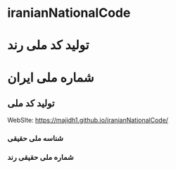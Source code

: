 # iranianNationalCode
# تولید کد ملی رند
# شماره ملی ایران
## تولید کد ملی
WebSIte: https://majidh1.github.io/iranianNationalCode/
### شناسه ملی حقیقی
### شماره ملی حقیقی رند
